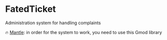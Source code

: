 # FatedTicket
Administration system for handling complaints

🔥 [Mantle](https://github.com/darkfated/mantle): in order for the system to work, you need to use this Gmod library
